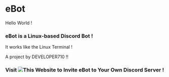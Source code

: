 # eBot

Hello World !

### eBot is a Linux-based Discord Bot !

It works like the Linux Terminal !

A project by DEVELOPER710 !!

### Visit ![This Website](https://discord.com/api/oauth2/authorize?client_id=987392027597623296&permissions=431644736576&scope=bot) to Invite eBot to Your Own Discord Server !
